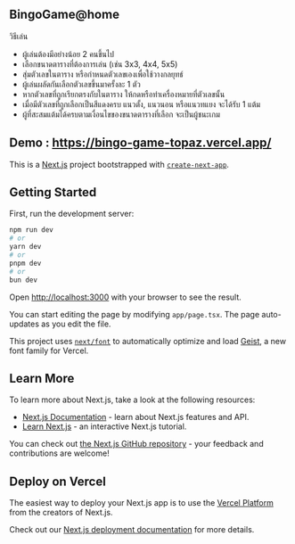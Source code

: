 ## BingoGame@home
วิธีเล่น
- ผู้เล่นต้องมีอย่างน้อย 2 คนขึ้นไป
- เลือกขนาดตารางที่ต้องการเล่น (เช่น 3x3, 4x4, 5x5)
- สุ่มตัวเลขในตาราง หรือกำหนดตัวเลขเองเพื่อใช้วางกลยุทธ์
- ผู้เล่นผลัดกันเลือกตัวเลขขึ้นมาครั้งละ 1 ตัว
- หากตัวเลขที่ถูกเรียกตรงกับในตาราง ให้กดหรือทำเครื่องหมายที่ตัวเลขนั้น
- เมื่อมีตัวเลขที่ถูกเลือกเป็นสีแดงครบ แนวตั้ง, แนวนอน หรือแนวทแยง จะได้รับ 1 แต้ม
- ผู้ที่สะสมแต้มได้ครบตามเงื่อนไขของขนาดตารางที่เลือก จะเป็นผู้ชนะเกม

## Demo : https://bingo-game-topaz.vercel.app/

This is a [Next.js](https://nextjs.org) project bootstrapped with [`create-next-app`](https://nextjs.org/docs/app/api-reference/cli/create-next-app).

## Getting Started

First, run the development server:

```bash
npm run dev
# or
yarn dev
# or
pnpm dev
# or
bun dev
```

Open [http://localhost:3000](http://localhost:3000) with your browser to see the result.

You can start editing the page by modifying `app/page.tsx`. The page auto-updates as you edit the file.

This project uses [`next/font`](https://nextjs.org/docs/app/building-your-application/optimizing/fonts) to automatically optimize and load [Geist](https://vercel.com/font), a new font family for Vercel.

## Learn More

To learn more about Next.js, take a look at the following resources:

- [Next.js Documentation](https://nextjs.org/docs) - learn about Next.js features and API.
- [Learn Next.js](https://nextjs.org/learn) - an interactive Next.js tutorial.

You can check out [the Next.js GitHub repository](https://github.com/vercel/next.js) - your feedback and contributions are welcome!

## Deploy on Vercel

The easiest way to deploy your Next.js app is to use the [Vercel Platform](https://vercel.com/new?utm_medium=default-template&filter=next.js&utm_source=create-next-app&utm_campaign=create-next-app-readme) from the creators of Next.js.

Check out our [Next.js deployment documentation](https://nextjs.org/docs/app/building-your-application/deploying) for more details.
